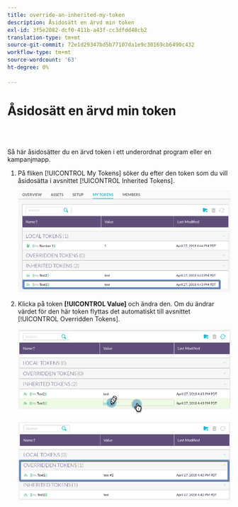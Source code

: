 ```yaml
---
title: override-an-inherited-my-token
description: Åsidosätt en ärvd min token
exl-id: 3f5e2082-dcf0-411b-a43f-cc3dfdd48cb2
translation-type: tm+mt
source-git-commit: 72e1d29347bd5b77107da1e9c30169cb6490c432
workflow-type: tm+mt
source-wordcount: '63'
ht-degree: 0%

---
```


# Åsidosätt en ärvd min token

<br> 

Så här åsidosätter du en ärvd token i ett underordnat program eller en kampanjmapp.

1. På fliken [!UICONTROL My Tokens] söker du efter den token som du vill åsidosätta i avsnittet [!UICONTROL Inherited Tokens].

   ![Bild ett](/help/sky/assets/my-tokens/override-an-inherited-my-token/override-an-inherited-my-token-1.png)

1. Klicka på token **[!UICONTROL Value]** och ändra den. Om du ändrar värdet för den här token flyttas det automatiskt till avsnittet [!UICONTROL Overridden Tokens].

   ![Bild två](/help/sky/assets/my-tokens/override-an-inherited-my-token/override-an-inherited-my-token-2.png)

   ![Bild tre](/help/sky/assets/my-tokens/override-an-inherited-my-token/override-an-inherited-my-token-3.png)
